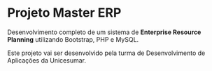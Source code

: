 # Projeto Master ERP

Desenvolvimento completo de um sistema de **Enterprise Resource Planning** utilizando Bootstrap, PHP e MySQL.

Este projeto vai ser desenvolvido pela turma de Desenvolvimento de Aplicações da Unicesumar.
